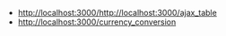 <ul>
    <li>
        <a href="http://localhost:3000/http://localhost:3000/ajax_table">http://localhost:3000/http://localhost:3000/ajax_table</a>
    </li>
    <li>
        <a href="http://localhost:3000/currency_conversion">http://localhost:3000/currency_conversion</a>
    </li>
</ul>